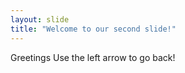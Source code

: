 ```yaml
---
layout: slide
title: "Welcome to our second slide!"
---
```

Greetings
Use the left arrow to go back!
